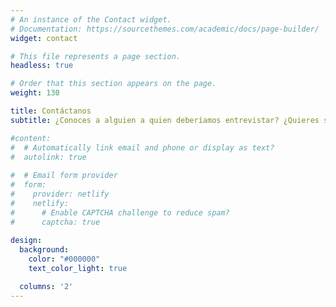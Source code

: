 ```yaml
---
# An instance of the Contact widget.
# Documentation: https://sourcethemes.com/academic/docs/page-builder/
widget: contact

# This file represents a page section.
headless: true

# Order that this section appears on the page.
weight: 130

title: Contáctanos
subtitle: ¿Conoces a alguien a quien deberíamos entrevistar? ¿Quieres ser parte de epiSTEMas? Sugerencias, reclamos, ganas de platicar, ¡no dudes en contactarnos!

#content:
#  # Automatically link email and phone or display as text?
#  autolink: true
  
#  # Email form provider
#  form:
#    provider: netlify
#    netlify:
#      # Enable CAPTCHA challenge to reduce spam?
#      captcha: true
  
design:
  background:
    color: "#000000"
    text_color_light: true

  columns: '2'
---
```



